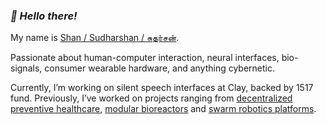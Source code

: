 ### _👋 Hello there!_

My name is [Shan / Sudharshan / சுதர்சன்](https://solderneer.me/). 

Passionate about human-computer interaction, neural interfaces, bio-signals, consumer wearable hardware, and anything cybernetic. 

Currently, I’m working on silent speech interfaces at Clay, backed by 1517 fund. Previously, I’ve worked on projects ranging from [decentralized preventive healthcare](https://heacare.substack.com/p/networks-work-in-healthcare-and-beyond), [modular bioreactors](https://www.dynacyte.com/) and [swarm robotics platforms](https://github.com/makerforceio/Sentibots).
